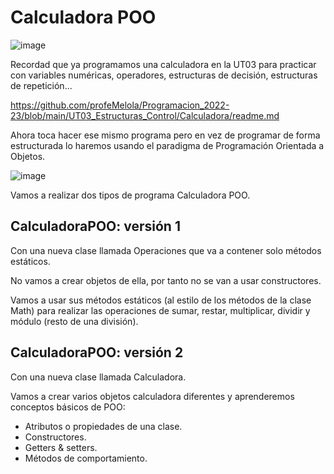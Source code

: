 # Calculadora POO

![image](https://user-images.githubusercontent.com/91023374/194544336-359660e2-45bd-47d8-864c-0af2ae3cb32a.png)

Recordad que ya programamos una calculadora en la UT03 para practicar con variables numéricas, operadores, estructuras de decisión, estructuras de repetición...

https://github.com/profeMelola/Programacion_2022-23/blob/main/UT03_Estructuras_Control/Calculadora/readme.md

Ahora toca hacer ese mismo programa pero en vez de programar de forma estructurada lo haremos usando el paradigma de Programación Orientada a Objetos.

![image](https://user-images.githubusercontent.com/91023374/197996494-e8d162ae-4a23-40e0-86be-07ae5cd0eab1.png)


Vamos a realizar dos tipos de programa Calculadora POO.

## CalculadoraPOO: versión 1

Con una nueva clase llamada Operaciones que va a contener solo métodos estáticos. 

No vamos a crear objetos de ella, por tanto no se van a usar constructores.

Vamos a usar sus métodos estáticos (al estilo de los métodos de la clase Math) para realizar las operaciones de sumar, restar, multiplicar, dividir y módulo (resto de una división).

## CalculadoraPOO: versión 2

Con una nueva clase llamada Calculadora.

Vamos a crear varios objetos calculadora diferentes y aprenderemos conceptos básicos de POO:

- Atributos o propiedades de una clase.
- Constructores.
- Getters & setters.
- Métodos de comportamiento.

